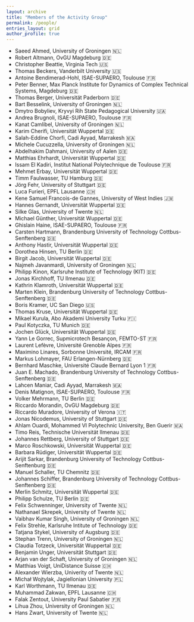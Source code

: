 ```yaml
---
layout: archive
title: "Members of the Activity Group"
permalink: /people/
entries_layout: grid
author_profile: true
---
```




- Saeed Ahmed, University of Groningen :netherlands:
- Robert Altmann, OvGU Magdeburg :de:
- Christopher Beattie, Virginia Tech :us:
- Thomas Beckers, Vanderbilt University :us:
- Antoine Bendimerad-Hohl, ISAE-SUPAERO, Toulouse :fr:
- Peter Benner, Max Planck Institute for Dynamics of Complex Technical Systems, Magdeburg :de:
- Thomas Berger, Universität Paderborn :de:
- Bart Besselink, University of Groningen :netherlands:
- Dmytro Bobyliev, Kryvyi Rih State Pedagogical University :ukraine:
- Andrea Brugnoli, ISAE-SUPAERO, Toulouse :fr:
- Kanat Camlibel, University of Groningen :netherlands:
- Karim Cherifi, Universität Wuppertal :de:
- Salah-Eddine Chorfi, Cadi Ayyad, Marrakesh :morocco:
- Michele Cucuzzella, University of Groningen :netherlands:
- Abdelhakim Dahmani, University of Aalen :de:
- Matthias Ehrhardt, Universität Wuppertal :de:
- Issam El Kadiri, Institut National Polytechnique de Toulouse :fr:
- Mehmet Erbay, Universität Wuppertal :de:
- Timm Faulwasser, TU Hamburg :de:
- Jörg Fehr, University of Stuttgart :de:
- Luca Furieri, EPFL Lausanne :switzerland:
- Kene Samuel Francois-de Gannes, University of West Indies  :jamaica:
- Hannes Gernandt, Universität Wuppertal :de:
- Silke Glas, University of Twente :netherlands:
- Michael Günther, Universität Wuppertal :de:
- Ghislain Haine, ISAE-SUPAERO, Toulouse :fr:
- Carsten Hartmann, Brandenburg University of Technology Cottbus-Senftenberg :de:
- Anthony Hastir, Universität Wuppertal :de:
- Dorothea Hinsen, TU Berlin :de:
- Birgit Jacob, Universität Wuppertal :de:
- Najmeh Javanmardi, University of Groningen :netherlands:
- Philipp Kinon, Karlsruhe Institute of Technology (KIT) :de:
- Jonas Kirchhoff, TU Ilmenau :de:
- Kathrin Klamroth, Universität Wuppertal :de:
- Marten Klein, Brandenburg University of Technology Cottbus-Senftenberg :de:
- Boris Kramer, UC San Diego :us:
- Thomas Kruse, Universität Wuppertal :de:
- Mikael Kurula, Abo Akademi University Turku :finland:
- Paul Kotyczka, TU Munich :de:
- Jochen Glück, Universität Wuppertal :de:
- Yann Le Gorrec, Supmicrotech Besançon, FEMTO-ST :fr:
- Laurent Lefèvre, Université Grenoble Alpes :fr:
- Maximino Linares, Sorbonne Université, IRCAM :fr:
- Markus Lohmayer, FAU Erlangen-Nürnberg :de:
- Bernhard Maschke, Université Claude Bernard Lyon 1 :fr: 
- Juan E. Machado, Brandenburg University of Technology Cottbus-Senftenberg :de:
- Lahcen Maniar, Cadi Ayyad, Marrakesh :morocco:
- Denis Matignon, ISAE-SUPAERO, Toulouse :fr:
- Volker Mehrmann, TU Berlin :de:
- Riccardo Morandin, OvGU Magdeburg :de:
- Riccardo Muradore, University of Verona :it:
- Jonas Nicodemus, University of Stuttgart :de:
- Ahlam Ouardi, Mohammed VI Polytechnic University, Ben Guerir :morocco:
- Timo Reis, Technische Universität Ilmenau :de:
- Johannes Rettberg, University of Stuttgart :de:
- Marco Roschkowski, Universität Wuppertal :de:
- Barbara Rüdiger, Universität Wuppertal :de:
- Arijit Sarkar,  Brandenburg University of Technology Cottbus-Senftenburg :de:
- Manuel Schaller, TU Chemnitz :de:
- Johannes Schiffer, Brandenburg University of Technology Cottbus-Senftenberg :de:
- Merlin Schmitz, Universität Wuppertal :de:
- Philipp Schulze, TU Berlin :de:
- Felix Schwenninger, University of Twente :netherlands:
- Nathanael Skrepek, University of Twente :netherlands:
- Vaibhav Kumar Singh, University of Groningen :netherlands:
- Felix Strehle, Karlsruhe Intitute of Technology :de:
- Tatjana Stykel, University of Augsburg :de:
- Stephan Trenn, University of Groningen :netherlands:
- Claudia Totzeck, Universität Wuppertal :de:
- Benjamin Unger, Universität Stuttgart :de:
- Arjan van der Schaft, University of Groningen :netherlands:
- Matthias Voigt, UniDistance Suisse :switzerland:
- Alexander Wierzba, Univerity of Twente :netherlands:
- Michał Wojtylak, Jagiellonian University :poland:
- Karl Worthmann, TU Ilmenau :de:
- Muhammad Zakwan, EPFL Lausanne :switzerland:
- Falak Zentout, University Paul Sabatier :fr:
- Lihua Zhou, University of Groningen :netherlands:
- Hans Zwart, University of Twente :netherlands:
